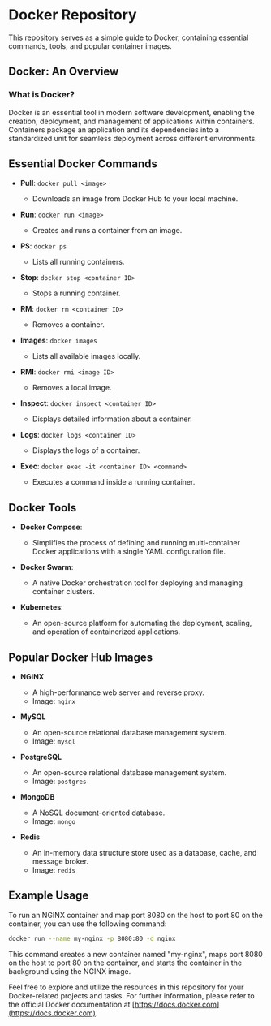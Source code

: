 # Docker Repository

This repository serves as a simple guide to Docker, containing essential commands, tools, and popular container images.

## Docker: An Overview

### What is Docker?
Docker is an essential tool in modern software development, enabling the creation, deployment, and management of applications within containers. Containers package an application and its dependencies into a standardized unit for seamless deployment across different environments.

## Essential Docker Commands

- **Pull**: `docker pull <image>`
  - Downloads an image from Docker Hub to your local machine.

- **Run**: `docker run <image>`
  - Creates and runs a container from an image.

- **PS**: `docker ps`
  - Lists all running containers.

- **Stop**: `docker stop <container ID>`
  - Stops a running container.

- **RM**: `docker rm <container ID>`
  - Removes a container.

- **Images**: `docker images`
  - Lists all available images locally.

- **RMI**: `docker rmi <image ID>`
  - Removes a local image.

- **Inspect**: `docker inspect <container ID>`
  - Displays detailed information about a container.

- **Logs**: `docker logs <container ID>`
  - Displays the logs of a container.

- **Exec**: `docker exec -it <container ID> <command>`
  - Executes a command inside a running container.

## Docker Tools

- **Docker Compose**: 
  - Simplifies the process of defining and running multi-container Docker applications with a single YAML configuration file.

- **Docker Swarm**: 
  - A native Docker orchestration tool for deploying and managing container clusters.

- **Kubernetes**: 
  - An open-source platform for automating the deployment, scaling, and operation of containerized applications.

## Popular Docker Hub Images

- **NGINX**
  - A high-performance web server and reverse proxy.
  - Image: `nginx`

- **MySQL**
  - An open-source relational database management system.
  - Image: `mysql`

- **PostgreSQL**
  - An open-source relational database management system.
  - Image: `postgres`

- **MongoDB**
  - A NoSQL document-oriented database.
  - Image: `mongo`

- **Redis**
  - An in-memory data structure store used as a database, cache, and message broker.
  - Image: `redis`

## Example Usage

To run an NGINX container and map port 8080 on the host to port 80 on the container, you can use the following command:

```bash
docker run --name my-nginx -p 8080:80 -d nginx
```

This command creates a new container named "my-nginx", maps port 8080 on the host to port 80 on the container, and starts the container in the background using the NGINX image.

Feel free to explore and utilize the resources in this repository for your Docker-related projects and tasks. For further information, please refer to the official Docker documentation at [https://docs.docker.com](https://docs.docker.com).